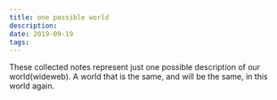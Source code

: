 ```yaml
---
title: one possible world
description:
date: 2019-09-19
tags:
---
```


These collected notes represent just one possible description of our world(wideweb). A world that is the same, and will be the same, in this world again.